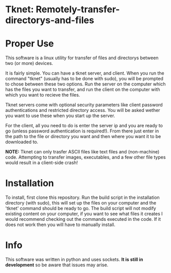 # Tknet: Remotely-transfer-directorys-and-files



# Proper Use

This software is a linux utility for transfer of files and directorys between two (or more) devices.

It is fairly simple. You can have a tknet server, and client. When you run the command "tknet" (usually has to be done with sudo), you will be prompted to chose between these two options. Run the server on the computer which has the files you want to transfer, and run the client on the computer with which
you want to recieve the files. 

Tknet servers come with optional security parameters like client password authentications and restricted directory access. You will be asked
wether you want to use these when you start up the server.

For the client, all you need to do is enter the server ip and you are ready to go (unless password authentication is required!). From there just
enter in the path to the file or directory you want and then where you want it to be downloaded to. 

**NOTE:** Tknet can only trasfer ASCII files like text files and (non-machine) code. Attempting to transfer images, executables, and a few other
file types would result in a client-side crash!



# Installation

To install, first clone this repository. Run the build script in the installation directory (with sudo), this will set up the files on your computer
and the 'tknet' command should be ready to go. The build script will not modify existing content on your computer, if you want to see what files
it creates I would recommend checking out the commands executed in the code. If it does not work then you will have to manually install.


# Info

This software was written in python and uses sockets. **It is still in development** so be aware that issues may arise.
